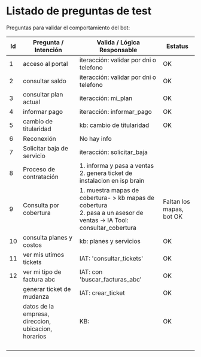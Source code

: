 # Listado de preguntas de test

Preguntas para validar el comportamiento del bot:

| Id | Pregunta / Intención                               | Valida / Lógica Responsable                                                                                              | Estatus                  |
| -- | --------------------------------------------------- | ------------------------------------------------------------------------------------------------------------------------- | ------------------------ |
| 1  | acceso al portal                                    | iteracción:  validar por dni o telefono                                                                                  | OK                       |
| 2  | consultar saldo                                     | iteracción: validar por dni o telefono                                                                                   | OK                       |
| 3  | consultar plan actual                               | iteracción: mi_plan                                                                                                      | OK                       |
| 4  | informar pago                                       | iteracción: informar_pago                                                                                                | OK                       |
| 5  | cambio de titularidad                               | kb: cambio de titularidad                                                                                                 | OK                       |
| 6  | Reconexión                                         | No hay info                                                                                                               |                          |
| 7  | Solicitar baja de servicio                          | iteracción: solicitar_baja                                                                                               |                          |
| 8  | Proceso de contratación                            | 1. informa y pasa a ventas<br />2. genera ticket de instalacion en isp brain                                              |                          |
| 9  | Consulta por cobertura                              | 1. muestra mapas de cobertura- > kb mapas de cobertura<br />2. pasa a un asesor de ventas -> IA Tool: consultar_cobertura | Faltan los mapas, bot OK |
| 10 | consulta planes y costos                            | kb: planes y servicios                                                                                                    | OK                       |
| 11 | ver mis utimos tickets                              | IAT: 'consultar_tickets'                                                                                                  | OK                       |
| 12 | ver mi tipo de factura abc                          | IAT: con 'buscar_facturas_abc'                                                                                            | OK                       |
|    | generar ticket de mudanza                           | IAT: crear_ticket                                                                                                         | OK                       |
|    | datos de la empresa, direccion, ubicacion, horarios | KB:                                                                                                                       | OK                       |
|    |                                                     |                                                                                                                           |                          |
|    |                                                     |                                                                                                                           |                          |
|    |                                                     |                                                                                                                           |                          |
|    |                                                     |                                                                                                                           |                          |
